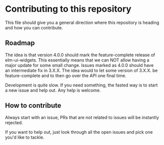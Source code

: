 # Contributing to this repository

This file should give you a general direction where this repository is heading and how you can contribute.

## Roadmap

The idea is that version 4.0.0 should mark the feature-complete release of elm-ui-widgets. This essentially means that we can NOT allow having a major update for some small change. Issues marked as 4.0.0 should have an intermediate fix in 3.X.X. The idea would to let some version of 3.X.X. be feature-complete and to then go over the API one final time.

Development is quite slow. If you need something, the fasted way is to start a new issue and help out. Any help is welcome.

## How to contribute

Always start with an issue, PRs that are not related to issues will be instantly rejected. 

If you want to help out, just look through all the open issues and pick one you'd like to tackle.
